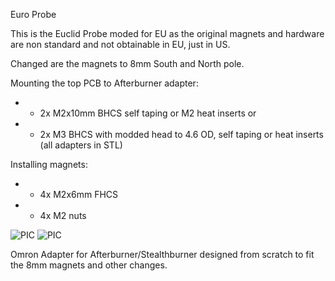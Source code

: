 Euro Probe

This is the Euclid Probe moded for EU as the original magnets and hardware are non standard and not obtainable in EU, just in US.

Changed are the magnets to 8mm South and North pole.

Mounting the top PCB to Afterburner adapter:
- - 2x M2x10mm BHCS self taping or M2 heat inserts 
or
- - 2x M3 BHCS with modded head to 4.6 OD, self taping or heat inserts (all adapters in STL)

Installing magnets:
- - 4x M2x6mm FHCS 
- - 4x M2 nuts


![PIC](Images/PIC_2.jpg)
![PIC](Images/PIC_3.jpg)

Omron Adapter for Afterburner/Stealthburner designed from scratch to fit the 8mm magnets and other changes.
